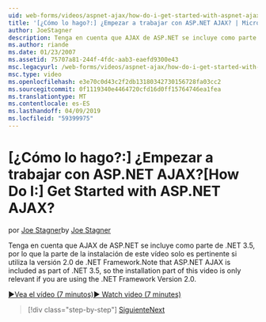 ```yaml
---
uid: web-forms/videos/aspnet-ajax/how-do-i-get-started-with-aspnet-ajax
title: '[¿Cómo lo hago?:] ¿Empezar a trabajar con ASP.NET AJAX? | Microsoft Docs'
author: JoeStagner
description: Tenga en cuenta que AJAX de ASP.NET se incluye como parte de .NET 3.5, por lo que la parte de la instalación de este vídeo solo es pertinente si utiliza la versión 2 de .NET Framework...
ms.author: riande
ms.date: 01/23/2007
ms.assetid: 75707a81-244f-4fdc-aab3-eaefd9300e43
msc.legacyurl: /web-forms/videos/aspnet-ajax/how-do-i-get-started-with-aspnet-ajax
msc.type: video
ms.openlocfilehash: e3e70c0d43c2f2db13180342730156728fa03cc2
ms.sourcegitcommit: 0f1119340e4464720cfd16d0ff15764746ea1fea
ms.translationtype: MT
ms.contentlocale: es-ES
ms.lasthandoff: 04/09/2019
ms.locfileid: "59399975"
---
```

# <a name="how-do-i-get-started-with-aspnet-ajax"></a><span data-ttu-id="59410-104">[¿Cómo lo hago?:] ¿Empezar a trabajar con ASP.NET AJAX?</span><span class="sxs-lookup"><span data-stu-id="59410-104">[How Do I:] Get Started with ASP.NET AJAX?</span></span>

<span data-ttu-id="59410-105">por [Joe Stagner](https://github.com/JoeStagner)</span><span class="sxs-lookup"><span data-stu-id="59410-105">by [Joe Stagner](https://github.com/JoeStagner)</span></span>

<span data-ttu-id="59410-106">Tenga en cuenta que AJAX de ASP.NET se incluye como parte de .NET 3.5, por lo que la parte de la instalación de este vídeo solo es pertinente si utiliza la versión 2.0 de .NET Framework.</span><span class="sxs-lookup"><span data-stu-id="59410-106">Note that ASP.NET AJAX is included as part of .NET 3.5, so the installation part of this video is only relevant if you are using the .NET Framework Version 2.0.</span></span>

[<span data-ttu-id="59410-107">&#9654;Vea el vídeo (7 minutos)</span><span class="sxs-lookup"><span data-stu-id="59410-107">&#9654; Watch video (7 minutes)</span></span>](https://channel9.msdn.com/Blogs/ASP-NET-Site-Videos/how-do-i-get-started-with-aspnet-ajax)

> [!div class="step-by-step"]
> [<span data-ttu-id="59410-108">Siguiente</span><span class="sxs-lookup"><span data-stu-id="59410-108">Next</span></span>](how-do-i-implement-dynamic-partial-page-updates-with-aspnet-ajax.md)
